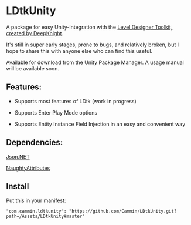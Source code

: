 # LDtkUnity
A package for easy Unity-integration with the [Level Designer Toolkit, created by DeepKnight](https://github.com/deepnight/ldtk).

It's still in super early stages, prone to bugs, and relatively broken, but I hope to share this with anyone else who can find this useful.

Available for download from the Unity Package Manager.
A usage manual will be available soon.

## Features:

- Supports most features of LDtk (work in progress)

- Supports Enter Play Mode options

- Supports Entity Instance Field Injection in an easy and convenient way


## Dependencies:

[Json.NET](https://github.com/jilleJr/Newtonsoft.Json-for-Unity)

[NaughtyAttributes](https://github.com/dbrizov/NaughtyAttributes)

## Install
Put this in your manifest:

```"com.cammin.ldtkunity": "https://github.com/Cammin/LDtkUnity.git?path=/Assets/LDtkUnity#master"```
